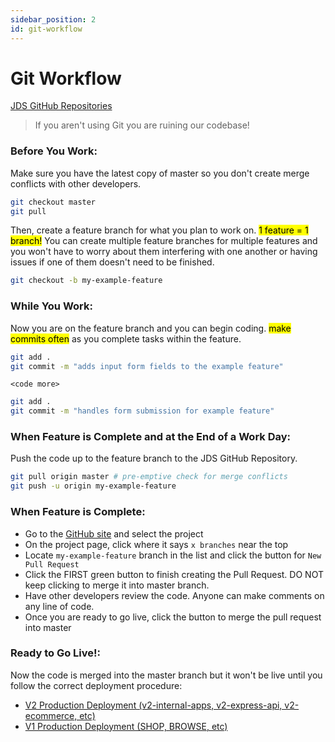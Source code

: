 ```yaml
---
sidebar_position: 2
id: git-workflow
---
```


# Git Workflow

[JDS GitHub Repositories](https://github.com/JDS-Industries)

> If you aren't using Git you are ruining our codebase!

### Before You Work:

Make sure you have the latest copy of master so you don't create merge conflicts with other developers.

```bash
git checkout master
git pull
```

Then, create a feature branch for what you plan to work on. <mark>1 feature = 1 branch!</mark> You can create multiple feature branches for multiple features and you won't have to worry about them interfering with one another or having issues if one of them doesn't need to be finished.

```bash
git checkout -b my-example-feature
```

### While You Work:

Now you are on the feature branch and you can begin coding. <mark>make commits often</mark> as you complete tasks within the feature.

```bash
git add .
git commit -m "adds input form fields to the example feature"
```

`<code more>`

```bash
git add .
git commit -m "handles form submission for example feature"
```

### When Feature is Complete and at the End of a Work Day:

Push the code up to the feature branch to the JDS GitHub Repository.

```bash
git pull origin master # pre-emptive check for merge conflicts
git push -u origin my-example-feature
```

### When Feature is Complete:

- Go to the [GitHub site](https://github.com/JDS-Industries/) and select the project
- On the project page, click where it says `x branches` near the top
- Locate `my-example-feature` branch in the list and click the button for `New Pull Request`
- Click the FIRST green button to finish creating the Pull Request. DO NOT keep clicking to merge it into master branch.
- Have other developers review the code. Anyone can make comments on any line of code.
- Once you are ready to go live, click the button to merge the pull request into master

### Ready to Go Live!:

Now the code is merged into the master branch but it won't be live until you follow the correct deployment procedure:

- [V2 Production Deployment (v2-internal-apps, v2-express-api, v2-ecommerce, etc)](deployment#V2)
- [V1 Production Deployment (SHOP, BROWSE, etc)](deployment#V1)

